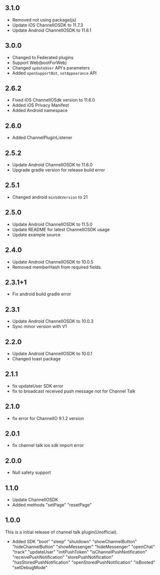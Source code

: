 ## 3.1.0
- Removed not using package(js)
- Update iOS ChannelIOSDK to 11.7.3
- Update Android ChannelIOSDK to 11.6.1

## 3.0.0
- Changed to Federated plugins
- Support Web(bootForWeb)
- Changed `updateUser` API's parameters
- Added `openSupportBot`, `setAppearance` API

## 2.6.2
- Fixed iOS ChannelIOSdk version to 11.6.0
- Added iOS Privacy Manifest
- Added Android namespace

## 2.6.0
- Added ChannelPluginListener

## 2.5.2
- Update Android ChannelIOSDK to 11.6.0
- Upgrade gradle version for release build error

## 2.5.1
- Changed android `minSdkVersion` to 21

## 2.5.0
- Update Android ChannelIOSDK to 11.5.0
- Update README for latest ChannelIOSDK usage
- Update example source

## 2.4.0
- Update Android ChannelIOSDK to 10.0.5
- Removed memberHash from required fields.

## 2.3.1+1
- Fix android build gradle error

## 2.3.1
- Update Android ChannelIOSDK to 10.0.3
- Sync minor version with V1

## 2.2.0
- Update Android ChannelIOSDK to 10.0.1
- Changed toast package

## 2.1.1
- fix updateUser SDK error
- fix to broadcast received push message not for Channel Talk

## 2.1.0
- fix error for ChannelIO 9.1.2 version

## 2.0.1
- fix channel talk ios sdk import error

## 2.0.0
- Null safety support

## 1.1.0
- Update ChannelIOSDK
- Added methods
"setPage"
"resetPage"

## 1.0.0

This is a initial release of channel talk plugin(Unofficial).

- Added SDK
"boot"
"sleep"
"shutdown"
"showChannelButton"
"hideChannelButton"
"showMessenger"
"hideMessenger"
"openChat"
"track"
"updateUser"
"initPushToken"
"isChannelPushNotification"
"receivePushNotification"
"storePushNotification"
"hasStoredPushNotification"
"openStoredPushNotification"
"isBooted"
"setDebugMode"
